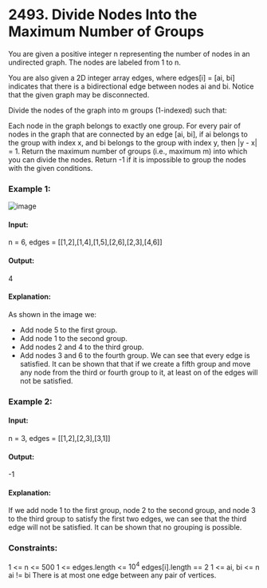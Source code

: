 # 2493. Divide Nodes Into the Maximum Number of Groups
You are given a positive integer n representing the number of nodes in an undirected graph. The nodes are labeled from 1 to n.

You are also given a 2D integer array edges, where edges[i] = [ai, bi] indicates that there is a bidirectional edge between nodes ai and bi. Notice that the given graph may be disconnected.

Divide the nodes of the graph into m groups (1-indexed) such that:

Each node in the graph belongs to exactly one group.
For every pair of nodes in the graph that are connected by an edge [ai, bi], if ai belongs to the group with index x, and bi belongs to the group with index y, then |y - x| = 1.
Return the maximum number of groups (i.e., maximum m) into which you can divide the nodes. Return -1 if it is impossible to group the nodes with the given conditions.

### Example 1:
![image](https://github.com/user-attachments/assets/67f67bc7-003e-4943-ac11-0efe203da118)
#### Input: 
n = 6, edges = [[1,2],[1,4],[1,5],[2,6],[2,3],[4,6]]
#### Output:
4
#### Explanation:
As shown in the image we:
- Add node 5 to the first group.
- Add node 1 to the second group.
- Add nodes 2 and 4 to the third group.
- Add nodes 3 and 6 to the fourth group.
We can see that every edge is satisfied.
It can be shown that that if we create a fifth group and move any node from the third or fourth group to it, at least on of the edges will not be satisfied.

### Example 2:
#### Input:
n = 3, edges = [[1,2],[2,3],[3,1]]
#### Output: 
-1
#### Explanation:
If we add node 1 to the first group, node 2 to the second group, and node 3 to the third group to satisfy the first two edges, we can see that the third edge will not be satisfied.
It can be shown that no grouping is possible.
 
### Constraints:
1 <= n <= 500
1 <= edges.length <= $`10^4`$
edges[i].length == 2
1 <= ai, bi <= n
ai != bi
There is at most one edge between any pair of vertices.


